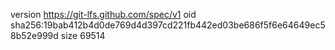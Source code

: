 version https://git-lfs.github.com/spec/v1
oid sha256:19bab412b4d0de769d4d397cd221fb442ed03be686f5f6e64649ec58b52e999d
size 69514
